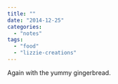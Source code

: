 ```yaml
---
title: ""
date: "2014-12-25"
categories: 
  - "notes"
tags: 
  - "food"
  - "lizzie-creations"
---
```


Again with the yummy gingerbread.
